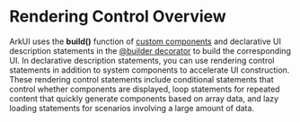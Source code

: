 # Rendering Control Overview


ArkUI uses the **build()** function of [custom components](arkts-create-custom-components.md) and declarative UI description statements in the [@builder decorator](arkts-builder.md) to build the corresponding UI. In declarative description statements, you can use rendering control statements in addition to system components to accelerate UI construction. These rendering control statements include conditional statements that control whether components are displayed, loop statements for repeated content that quickly generate components based on array data, and lazy loading statements for scenarios involving a large amount of data.
